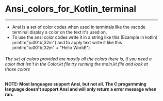 # Ansi_colors_for_Kotlin_terminal
***
* Ansi is a set of color codes when used in terminals like the vscode terminal display a color on the text it's used on.
* To use the ansi color codes write it in a string like this (Example in kotlin) println("\u001b[32m") and to apply text write it like this println("\u001b[32m" + "Hello World!")
###### The set of colors provided are mostly all the colors there is, if you need a color that isn't in the Color.kt file try running the main.kt file and look at those colors

#### NOTE: Most languages support Ansi, but not all. The C progarmming language doesn't support Ansi and will only return a error message when ran.
